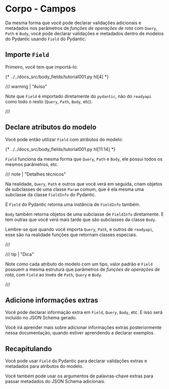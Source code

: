 # Corpo - Campos

Da mesma forma que você pode declarar validações adicionais e metadados nos parâmetros de *funções de operações de rota* com `Query`, `Path` e `Body`, você pode declarar validações e metadados dentro de modelos do Pydantic usando `Field` do Pydantic.

## Importe `Field`

Primeiro, você tem que importá-lo:

{* ../../docs_src/body_fields/tutorial001.py hl[4] *}

/// warning | "Aviso"

Note que `Field` é importado diretamente do `pydantic`, não do `readyapi` como todo o resto (`Query`, `Path`, `Body`, etc).

///

## Declare atributos do modelo

Você pode então utilizar `Field` com atributos do modelo:

{* ../../docs_src/body_fields/tutorial001.py hl[11:14] *}

`Field` funciona da mesma forma que `Query`, `Path` e `Body`, ele possui todos os mesmos parâmetros, etc.

/// note | "Detalhes técnicos"

Na realidade, `Query`, `Path` e outros que você verá em seguida, criam objetos de subclasses de uma classe `Param` comum, que é ela mesma uma subclasse da classe `FieldInfo` do Pydantic.

E `Field` do Pydantic retorna uma instância de `FieldInfo` também.

`Body` também retorna objetos de uma subclasse de `FieldInfo` diretamente. E tem outras que você verá mais tarde que são subclasses da classe `Body`.

Lembre-se que quando você importa `Query`, `Path`, e outros de `readyapi`, esse são na realidade funções que retornam classes especiais.

///

/// tip | "Dica"

Note como cada atributo do modelo com um tipo, valor padrão e `Field` possuem a mesma estrutura que parâmetros de *funções de operações de rota*, com `Field` ao invés de `Path`, `Query` e `Body`.

///

## Adicione informações extras

Você pode declarar informação extra em `Field`, `Query`, `Body`, etc. E isso será incluído no JSON Schema gerado.

Você irá aprender mais sobre adicionar informações extras posteriormente nessa documentação, quando estiver aprendendo a declarar exemplos.

## Recapitulando

Você pode usar `Field` do Pydantic para declarar validações extras e metadados para atributos do modelo.

Você também pode usar os argumentos de palavras-chave extras para passar metadados do JSON Schema adicionais.
